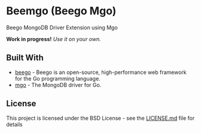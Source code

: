 # Beemgo (Beego Mgo)
Beego MongoDB Driver Extension using Mgo

**Work in progress!**  *Use it on your own.*

## Built With

* [beego](https://github.com/astaxie/beego) - Beego is an open-source, high-performance web framework for the Go programming language.
* [mgo](https://github.com/go-mgo/mgo) - The MongoDB driver for Go.

## License

This project is licensed under the BSD License - see the [LICENSE.md](LICENSE.md) file for details
